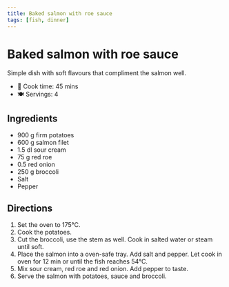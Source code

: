 ```yaml
---
title: Baked salmon with roe sauce
tags: [fish, dinner]
---
```


# Baked salmon with roe sauce

Simple dish with soft flavours that compliment the salmon well.

- 🍳 Cook time: 45 mins
- 🍽️ Servings: 4

## Ingredients

- 900 g firm potatoes
- 600 g salmon filet
- 1.5 dl sour cream
- 75 g red roe
- 0.5 red onion
- 250 g broccoli
- Salt
- Pepper

## Directions

1. Set the oven to 175°C.
2. Cook the potatoes.
3. Cut the broccoli, use the stem as well. Cook in salted water or steam until soft.
4. Place the salmon into a oven-safe tray. Add salt and pepper. Let cook in oven for 12 min or until the fish reaches 54°C.
5. Mix sour cream, red roe and red onion. Add pepper to taste.
6. Serve the salmon with potatoes, sauce and broccoli.
